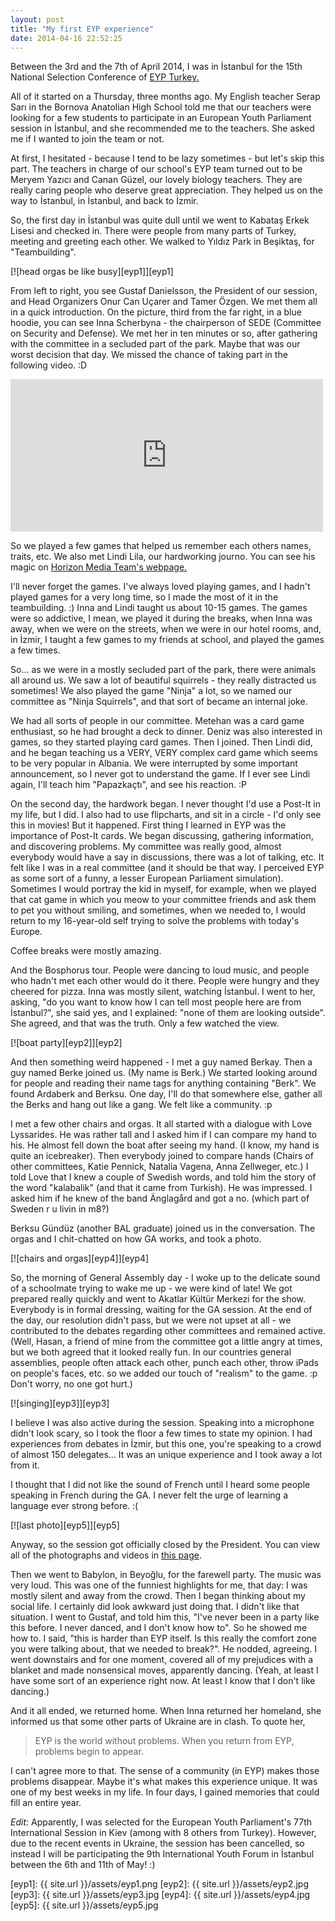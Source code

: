 ```yaml
---
layout: post
title: "My first EYP experience"
date: 2014-04-16 22:52:25
---
```


Between the 3rd and the 7th of April 2014, I was in İstanbul for the 15th National Selection Conference of [EYP Turkey.][eypturkey]

All of it started on a Thursday, three months ago. My English teacher Serap Sarı in the Bornova Anatolian High School told me that our teachers were looking for a few students to participate in an European Youth Parliament session in İstanbul, and she recommended me to the teachers. She asked me if I wanted to join the team or not.

At first, I hesitated - because I tend to be lazy sometimes - but let's skip this part. The teachers in charge of our school's EYP team turned out to be Meryem Yazıcı and Canan Güzel, our lovely biology teachers. They are really caring people who deserve great appreciation. They helped us on the way to İstanbul, in İstanbul, and back to İzmir.

So, the first day in İstanbul was quite dull until we went to Kabataş Erkek Lisesi and checked in. There were people from many parts of Turkey, meeting and greeting each other. We walked to Yıldız Park in Beşiktaş, for "Teambuilding".

[![head orgas be like busy][eyp1]][eyp1]

From left to right, you see Gustaf Danielsson, the President of our session, and Head Organizers Onur Can Uçarer and Tamer Özgen. We met them all in a quick introduction. On the picture, third from the far right, in a blue hoodie, you can see Inna Scherbyna - the chairperson of SEDE (Committee on Security and Defense). We met her in ten minutes or so, after gathering with the committee in a secluded part of the park. Maybe that was our worst decision that day. We missed the chance of taking part in the following video. :D

<div class="videoWrapper">
<iframe src="http://player.vimeo.com/video/91073896" width="500" height="244" frameborder="0" webkitallowfullscreen mozallowfullscreen allowfullscreen></iframe>
</div>

So we played a few games that helped us remember each others names, traits, etc. We also met Lindi Lila, our hardworking journo. You can see his magic on [Horizon Media Team's webpage.][horizonmediateam]

I'll never forget the games. I've always loved playing games, and I hadn't played games for a very long time, so I made the most of it in the teambuilding. :) Inna and Lindi taught us about 10-15 games. The games were so addictive, I mean, we played it during the breaks, when Inna was away, when we were on the streets, when we were in our hotel rooms, and, in İzmir, I taught a few games to my friends at school, and played the games a few times.

So... as we were in a mostly secluded part of the park, there were animals all around us. We saw a lot of beautiful squirrels - they really distracted us sometimes! We also played the game "Ninja" a lot, so we named our committee as "Ninja Squirrels", and that sort of became an internal joke.

We had all sorts of people in our committee. Metehan was a card game enthusiast, so he had brought a deck to dinner. Deniz was also interested in games, so they started playing card games. Then I joined. Then Lindi did, and he began teaching us a VERY, VERY complex card game which seems to be very popular in Albania. We were interrupted by some important announcement, so I never got to understand the game. If I ever see Lindi again, I'll teach him "Papazkaçtı", and see his reaction. :P

On the second day, the hardwork began. I never thought I'd use a Post-It in my life, but I did. I also had to use flipcharts, and sit in a circle - I'd only see this in movies! But it happened. First thing I learned in EYP was the importance of Post-It cards. We began discussing, gathering information, and discovering problems. My committee was really good, almost everybody would have a say in discussions, there was a lot of talking, etc. It felt like I was in a real committee (and it should be that way. I perceived EYP as some sort of a funny, a lesser European Parliament simulation). Sometimes I would portray the kid in myself, for example, when we played that cat game in which you meow to your committee friends and ask them to pet you without smiling, and sometimes, when we needed to, I would return to my 16-year-old self trying to solve the problems with today's Europe.

Coffee breaks were mostly amazing.

And the Bosphorus tour. People were dancing to loud music, and people who hadn't met each other would do it there. People were hungry and they cheered for pizza. Inna was mostly silent, watching İstanbul. I went to her, asking, "do you want to know how I can tell most people here are from İstanbul?", she said yes, and I explained: "none of them are looking outside". She agreed, and that was the truth. Only a few watched the view.

[![boat party][eyp2]][eyp2]

And then something weird happened - I met a guy named Berkay. Then a guy named Berke joined us. (My name is Berk.) We started looking around for people and reading their name tags for anything containing "Berk". We found Ardaberk and Berksu. One day, I'll do that somewhere else, gather all the Berks and hang out like a gang. We felt like a community. :p

I met a few other chairs and orgas. It all started with a dialogue with Love Lyssarides. He was rather tall and I asked him if I can compare my hand to his. He almost fell down the boat after seeing my hand. (I know, my hand is quite an icebreaker). Then everybody joined to compare hands (Chairs of other committees, Katie Pennick, Natalia Vagena, Anna Zellweger, etc.) I told Love that I knew a couple of Swedish words, and told him the story of the word "kalabalik" (and that it came from Turkish). He was impressed. I asked him if he knew of the band Änglagård and got a no. (which part of Sweden r u livin in m8?)

Berksu Gündüz (another BAL graduate) joined us in the conversation. The orgas and I chit-chatted on how GA works, and took a photo.

[![chairs and orgas][eyp4]][eyp4]

So, the morning of General Assembly day - I woke up to the delicate sound of a schoolmate trying to wake me up - we were kind of late! We got prepared really quickly and went to Akatlar Kültür Merkezi for the show. Everybody is in formal dressing, waiting for the GA session. At the end of the day, our resolution didn't pass, but we were not upset at all - we contributed to the debates regarding other committees and remained active. (Well, Hasan, a friend of mine from the committee got a little angry at times, but we both agreed that it looked really fun. In our countries general assemblies, people often attack each other, punch each other, throw iPads on people's faces, etc. so we added our touch of "realism" to the game. :p Don't worry, no one got hurt.)

[![singing][eyp3]][eyp3]

I believe I was also active during the session. Speaking into a microphone didn't look scary, so I took the floor a few times to state my opinion. I had experiences from debates in İzmir, but this one, you're speaking to a crowd of almost 150 delegates... It was an unique experience and I took away a lot from it.

I thought that I did not like the sound of French until I heard some people speaking in French during the GA. I never felt the urge of learning a language ever strong before. :(

[![last photo][eyp5]][eyp5]

Anyway, so the session got officially closed by the President. You can view all of the photographs and videos in [this page][horizonmediateam].

Then we went to Babylon, in Beyoğlu, for the farewell party. The music was very loud. This was one of the funniest highlights for me, that day: I was mostly silent and away from the crowd. Then I began thinking about my social life. I certainly did look awkward just doing that. I didn't like that situation. I went to Gustaf, and told him this, "I've never been in a party like this before. I never danced, and I don't know how to". So he showed me how to. I said, "this is harder than EYP itself. Is this really the comfort zone you were talking about, that we needed to break?". He nodded, agreeing. I went downstairs and for one moment, covered all of my prejudices with a blanket and made nonsensical moves, apparently dancing. (Yeah, at least I have some sort of an experience right now. At least I know that I don't like dancing.)

And it all ended, we returned home. When Inna returned her homeland, she informed us that some other parts of Ukraine are in clash. To quote her,

> EYP is the world without problems. When you return from EYP, problems begin to appear.

I can't agree more to that. The sense of a community (in EYP) makes those problems disappear. Maybe it's what makes this experience unique. It was one of my best weeks in my life. In four days, I gained memories that could fill an entire year.

*Edit:* Apparently, I was selected for the European Youth Parliament's 77th International Session in Kiev (among with 8 others from Turkey). However, due to the recent events in Ukraine, the session has been cancelled, so instead I will be participating the 9th International Youth Forum in İstanbul between the 6th and 11th of May! :)

[eypturkey]: http://www.eypturkey.org/en/
[horizonmediateam]: http://horizonmediateam.wordpress.com/
[eyp1]: {{ site.url }}/assets/eyp1.png
[eyp2]: {{ site.url }}/assets/eyp2.jpg
[eyp3]: {{ site.url }}/assets/eyp3.jpg
[eyp4]: {{ site.url }}/assets/eyp4.jpg
[eyp5]: {{ site.url }}/assets/eyp5.jpg
